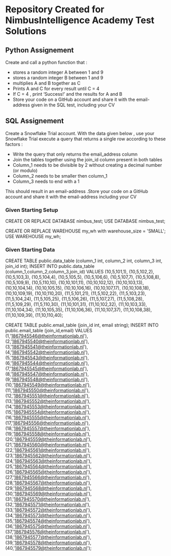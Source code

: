 # Repository Created for NimbusIntelligence Academy Test Solutions

## Python Assignement

Create and call a python function that :

- stores a random integer A between 1 and 9
- stores a random integer B between 1 and 9
- multiplies A and B together as C
- Prints A and C for every result until C = 4
- If C = 4 , print ‘Success!’ and the results for A and B
- Store your code on a GitHub account and share it with the email-address given in the SQL test, including your CV

## SQL Assignement

Create a Snowflake Trial account. With the data given below , use your Snowflake Trial execute a query that returns a single row according to these factors :

- Write the query that only returns the email_address column
- Join the tables together using the join_id column present in both tables
- Column_1 needs to be divisible by 2 without creating a decimal number (or modulo)
- Column_2 needs to be smaller then column_1
- Column_3 needs to end with a 1

This should result in an email-address
.Store your code on a GitHub account and share it with the email-address including your CV

### Given Starting Setup

CREATE OR REPLACE DATABASE nimbus_test;
USE DATABASE nimbus_test;

CREATE OR REPLACE WAREHOUSE my_wh with warehouse_size = 'SMALL';
USE WAREHOUSE my_wh;

### Given Starting Data

CREATE TABLE public.data_table (column_1 int, column_2 int, column_3 int, join_id int);
INSERT INTO public.data_table (column_1,column_2,column_3,join_id)
VALUES (10,5,101,1),
(10,5,102,2),
(10,5,103,3),
(10,5,104,4),
(10,5,105,5),
(10,5,106,6),
(10,5,107,7),
(10,5,108,8),
(10,5,109,9),
(10,5,110,10),
(10,10,101,11),
(10,10,102,12),
(10,10,103,13),
(10,10,104,14),
(10,10,105,15),
(10,10,106,16),
(10,10,107,17),
(10,10,108,18),
(10,10,109,19),
(10,10,110,20),
(11,5,101,21),
(11,5,102,22),
(11,5,103,23),
(11,5,104,24),
(11,5,105,25),
(11,5,106,26),
(11,5,107,27),
(11,5,108,28),
(11,5,109,29),
(11,5,110,30),
(11,10,101,31),
(11,10,102,32),
(11,10,103,33),
(11,10,104,34),
(11,10,105,35),
(11,10,106,36),
(11,10,107,37),
(11,10,108,38),
(11,10,109,39),
(11,10,110,40);

CREATE TABLE public.email_table (join_id int, email string);
INSERT INTO public.email_table (join_id,email)
VALUES
(1,'1867945546@theinformationlab.nl'),
(2,'1867945540@theinformationlab.nl'),
(3,'1867945541@theinformationlab.nl'),
(4,'1867945542@theinformationlab.nl'),
(5,'1867945543@theinformationlab.nl'),
(6,'1867945544@theinformationlab.nl'),
(7,'1867945545@theinformationlab.nl'),
(8,'1867945547@theinformationlab.nl'),
(9,'1867945548@theinformationlab.nl'),
(10,'1867945549@theinformationlab.nl'),
(11,'1867945550@theinformationlab.nl'),
(12,'1867945551@theinformationlab.nl'),
(13,'1867945552@theinformationlab.nl'),
(14,'1867945553@theinformationlab.nl'),
(15,'1867945554@theinformationlab.nl'),
(16,'1867945555@theinformationlab.nl'),
(17,'1867945556@theinformationlab.nl'),
(18,'1867945557@theinformationlab.nl'),
(19,'1867945558@theinformationlab.nl'),
(20,'1867945559@theinformationlab.nl'),
(21,'1867945560@theinformationlab.nl'),
(22,'1867945561@theinformationlab.nl'),
(23,'1867945562@theinformationlab.nl'),
(24,'1867945563@theinformationlab.nl'),
(25,'1867945564@theinformationlab.nl'),
(26,'1867945565@theinformationlab.nl'),
(27,'1867945566@theinformationlab.nl'),
(28,'1867945567@theinformationlab.nl'),
(29,'1867945568@theinformationlab.nl'),
(30,'1867945569@theinformationlab.nl'),
(31,'1867945570@theinformationlab.nl'),
(32,'1867945571@theinformationlab.nl'),
(33,'1867945572@theinformationlab.nl'),
(34,'1867945573@theinformationlab.nl'),
(35,'1867945574@theinformationlab.nl'),
(36,'1867945575@theinformationlab.nl'),
(37,'1867945576@theinformationlab.nl'),
(38,'1867945577@theinformationlab.nl'),
(39,'1867945578@theinformationlab.nl'),
(40,'1867945579@theinformationlab.nl');